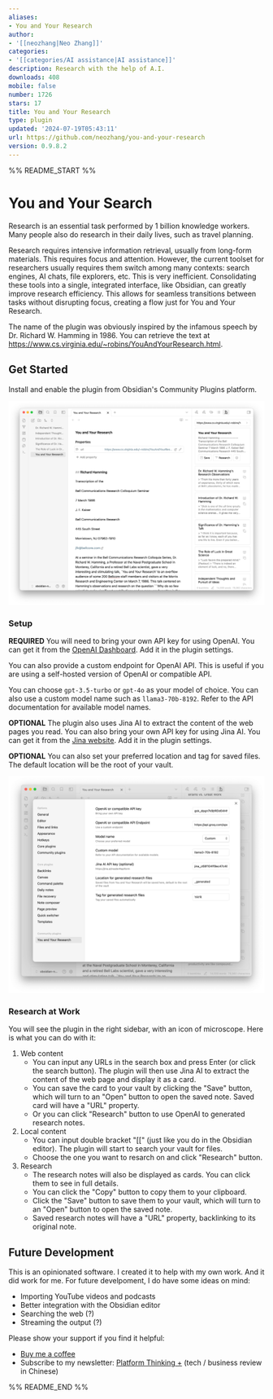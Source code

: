 ```yaml
---
aliases:
- You and Your Research
author:
- '[[neozhang|Neo Zhang]]'
categories:
- '[[categories/AI assistance|AI assistance]]'
description: Research with the help of A.I.
downloads: 408
mobile: false
number: 1726
stars: 17
title: You and Your Research
type: plugin
updated: '2024-07-19T05:43:11'
url: https://github.com/neozhang/you-and-your-research
version: 0.9.8.2
---
```


%% README_START %%

# You and Your Search

Research is an essential task performed by 1 billion knowledge workers. Many people also do research in their daily lives, such as travel planning.

Research requires intensive information retrieval, usually from long-form materials. This requires focus and attention. However, the current toolset for researchers usually requires them switch among many contexts: search engines, AI chats, file explorers, etc. This is very inefficient. Consolidating these tools into a single, integrated interface, like Obsidian, can greatly improve research efficiency. This allows for seamless transitions between tasks without disrupting focus, creating a flow just for You and Your Research.

The name of the plugin was obviously inspired by the infamous speech by Dr. Richard W. Hamming in 1986. You can retrieve the text at https://www.cs.virginia.edu/~robins/YouAndYourResearch.html.

## Get Started

Install and enable the plugin from Obsidian's Community Plugins platform.

![Main UI](https://raw.githubusercontent.com/neozhang/you-and-your-research/HEAD/assets/Screenshot_Main.png)

### Setup

**REQUIRED** You will need to bring your own API key for using OpenAI. You can get it from the [OpenAI Dashboard](https://platform.openai.com/account/api-keys). Add it in the plugin settings.

You can also provide a custom endpoint for OpenAI API. This is useful if you are using a self-hosted version of OpenAI or compatible API.

You can choose `gpt-3.5-turbo` or `gpt-4o` as your model of choice. You can also use a custom model name such as `llama3-70b-8192`. Refer to the API documentation for available model names.

**OPTIONAL** The plugin also uses Jina AI to extract the content of the web pages you read. You can also bring your own API key for using Jina AI. You can get it from the [Jina website](https://jina.ai/reader/#apiform). Add it in the plugin settings.

**OPTIONAL** You can also set your preferred location and tag for saved files. The default location will be the root of your vault.

![Settings](https://raw.githubusercontent.com/neozhang/you-and-your-research/HEAD/assets/Screenshot_Settings.png)

### Research at Work

You will see the plugin in the right sidebar, with an icon of microscope. Here is what you can do with it:

1. Web content
    - You can input any URLs in the search box and press Enter (or click the search button). The plugin will then use Jina AI to extract the content of the web page and display it as a card.
    - You can save the card to your vault by clicking the "Save" button, which will turn to an "Open" button to open the saved note. Saved card will have a "URL" property.
    - Or you can click "Research" button to use OpenAI to generated research notes.
2. Local content
    - You can input double bracket "[[" (just like you do in the Obsidian editor). The plugin will start to search your vault for files.
    - Choose the one you want to resarch on and click "Research" button.
3. Research
    - The research notes will also be displayed as cards. You can click them to see in full details.
    - You can click the "Copy" button to copy them to your clipboard.
    - Click the "Save" button to save them to your vault, which will turn to an "Open" button to open the saved note.
    - Saved research notes will have a "URL" property, backlinking to its original note.

## Future Development

This is an opinionated software. I created it to help with my own work. And it did work for me. For future develpoment, I do have some ideas on mind:

-   Importing YouTube videos and podcasts
-   Better integration with the Obsidian editor
-   Searching the web (?)
-   Streaming the output (?)

Please show your support if you find it helpful:

-   [Buy me a coffee](https://www.buymeacoffee.com/neozhang)
-   Subscribe to my newsletter: [Platform Thinking +](https://pt.plus) (tech / business review in Chinese)


%% README_END %%